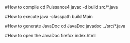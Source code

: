 #How to compile 
cd Puissance4
javac -d build src/*.java

#How to execute 
java -classpath build Main

#How to generate JavaDoc
cd JavaDoc
javadoc ../src/*.java

#How to open the JavaDoc
firefox index.html